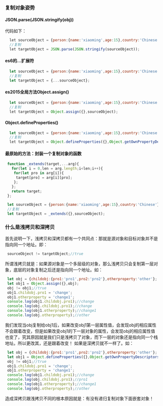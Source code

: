 ### 复制对象姿势

#### JSON.parse(JSON.stringify(obj))

代码如下：

```javascript
  let sourceObject = {person:{name:'xiaoming',age:15},country:'Chinese'};
  //复制
  let targetObject = JSON.parse(JSON.stringify(sourceObject));
```

#### es6的...扩展符

```javascript
  let sourceObject = {person:{name:'xiaoming',age:15},country:'Chinese'};
  //复制
  let targetObject = {...sourceObject};
```

#### es2015全局方法Object.assign()

```javascript
  let sourceObject = {person:{name:'xiaoming',age:15},country:'Chinese'};
  //复制
  let targetObject = Object.assign({},sourceObject);
```

#### Object.defineProperties()

```javascript
  let sourceObject = {person:{name:'xiaoming',age:15},country:'Chinese'};
  //复制
  let targetObject = Object.defineProperties({},Object.getOwnPropertyDescriptors(sourceObject));
```

#### 最原始的方法：封装一个复制对象的函数

```javascript
 function _extends(target,...arg){
   for(let i = 0,len = arg.length;i<len;i++){
    for(let pro in arg[i]){
     target[pro] = arg[i][pro];
    };
   };
   return target;
 };
 
 let sourceObject = {person:{name:'xiaoming',age:15},country:'Chinese'};
 //复制
 let targetObject = _extends({},sourceObject);
```


### 什么是浅拷贝和深拷贝

首先说明一下，浅拷贝和深拷贝都有一个共同点：那就是源对象和目标对象并不是指向同一个地址。即：

```javascript
 sourceObject != targetObject;//true
```

所谓浅拷贝就是：如果源对象是一个多层级的对象，那么浅拷贝只会复制第一层对象，底层的对象复制之后还是指向同一个地址。如：

```javascript
 let obj = {childobj:{pro1:'pro1',pro2:'pro2'},otherproperty:'other'};
 let obj1 = Object.assign({},obj);
 obj != obj1;//true
 obj1.childobj.pro1 = 'change';
 obj1.otherproperty = 'change1';
 console.log(obj1.childobj.pro1);//change
 console.log(obj.childobj.pro1);//change
 console.log(obj1.otherproperty);//change1
 console.log(obj.otherproperty);//other
```

我们发现当obj复制给obj1后，如果改变obj1第一层属性值，会发现obj的相应属性不会跟着改变，但是如果改变obj1的下一层对象的属性，会发现obj的相应属性值也变了，究其原因就是我们只是浅拷贝了对象，而下一层的对象还是指向同一个栈地址。所以更改其，还是跟着改变！ 如果是深拷贝就不一样了。如：

```javascript
 let obj = {childobj:{pro1:'pro1',pro2:'pro2'},otherproperty:'other'};
 let obj1 = Object.defineProperties({},Object.getOwnPropertyDescriptors(obj));
 obj != obj1;//true
 obj1.childobj.pro1 = 'change';
 obj1.otherproperty = 'change1';
 console.log(obj1.childobj.pro1);//change
 console.log(obj.childobj.pro1);//pro1
 console.log(obj1.otherproperty);//change1
 console.log(obj.otherproperty);//other
```

造成深拷贝跟浅拷贝不同的根本原因就是：有没有递归复制对象下面嵌套对象！









